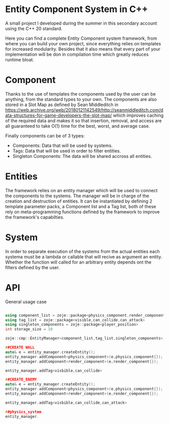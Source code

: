 # Entity Component System in C++

A small project I developed during the summer in this secondary account using the C++ 20 standard. 

Here you can find a complete Entity Component system framework, from where you can build your own project, since everything relies on templates for increased modularity. Besides that it also means that every part of your implementation will be don in compilation time which greatly reduces runtime bloat.

# Component

Thanks to the use of templates the components used by the user can be anything, from the standard types to your own. The components are also stored in a Slot Map as defined by Sean Middleditch in https://web.archive.org/web/20180121142549/http://seanmiddleditch.com/data-structures-for-game-developers-the-slot-map/ which improves caching of the required data and makes it so that insertion, removal, and access are all guaranteed to take O(1) time for the best, worst, and average case. 

Finally components can be of 3 types:

* Components: Data that will be used by systems.
* Tags: Data that will be used in order to filter entities.
* Singleton Components: The data will be shared accross all entities.

# Entities

The framework relies on an entity manager which will be used to connect the components to the systems. The manager will be in charge of the creation and destruction of entities. It can be instantiated by defining 2 template parameter packs, a Component list and a Tag list, both of these rely on meta-programming functions defined by the framework to improve the framework's capabilties.

# System

In order to separate execution of the systems from the actual entities each systema must be a lambda or callable that will recive as argument an entity. Whether the function will called for an arbitrary entity depends ont the filters defined by the user.

# API
General usage case

```cpp

using component_list = zoje::package<physics_component,render_component>
using tag_list = zoje::package<visible,can_collide,can_attack>
using singleton_components = zoje::package<player_position>
int storage_size = 10

zoje::cmp::EntityManager<component_list,tag_list,singleton_components>,size> entity_manager = {}

##CREATE WALL
auto& e = entity_manager.createEntity();
entity_manager.addComponent<physics_component>(e,physics_component{});
entity_manager.addComponent<render_component>(e,render_component{});

entity_manager.addTag<visbible,can_collide>

##CREATE_ENEMY
auto& e = entity_manager.createEntity();
entity_manager.addComponent<physics_component>(e,physics_component{});
entity_manager.addComponent<render_component>(e,render_component{});

entity_manager.addTag<visbible,can_collide,can_attack>

##physics_system
entity_manager.

```
